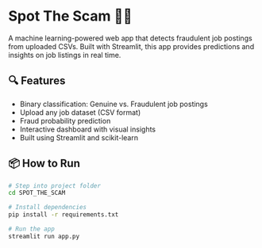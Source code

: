 # Spot The Scam 🕵️‍♂️

A machine learning-powered web app that detects fraudulent job postings from uploaded CSVs. Built with Streamlit, this app provides predictions and insights on job listings in real time.

## 🔍 Features

- Binary classification: Genuine vs. Fraudulent job postings
- Upload any job dataset (CSV format)
- Fraud probability prediction
- Interactive dashboard with visual insights
- Built using Streamlit and scikit-learn

## 📦 How to Run

```bash
# Step into project folder
cd SPOT_THE_SCAM

# Install dependencies
pip install -r requirements.txt

# Run the app
streamlit run app.py
